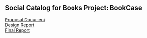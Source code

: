 ## Social Catalog for Books Project: BookCase

[Proposal Document](https://github.com/cemalahmet/book-catalog-project-cs-353/blob/main/proposal.pdf)  
[Design Report](https://github.com/cemalahmet/book-catalog-project-cs-353/blob/main/desing-report.pdf)  
[Final Report](https://github.com/cemalahmet/book-catalog-project-cs-353/blob/main/final_report.pdf)
